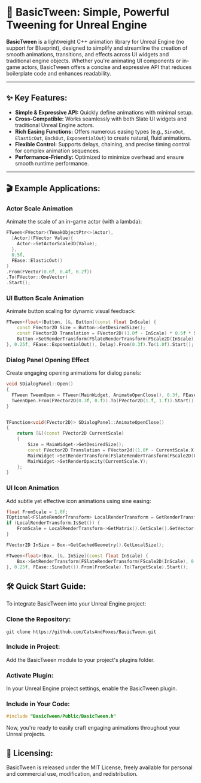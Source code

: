 # 🚀 BasicTween: Simple, Powerful Tweening for Unreal Engine

**BasicTween** is a lightweight C++ animation library for Unreal Engine (no support for Blueprint), designed to simplify and streamline the creation of smooth animations, transitions, and effects across UI widgets and traditional engine objects. Whether you're animating UI components or in-game actors, BasicTween offers a concise and expressive API that reduces boilerplate code and enhances readability.

---

## ✨ Key Features:

- **Simple & Expressive API:** Quickly define animations with minimal setup.
- **Cross-Compatible:** Works seamlessly with both Slate UI widgets and traditional Unreal Engine actors.
- **Rich Easing Functions:** Offers numerous easing types (e.g., `SineOut`, `ElasticOut`, `BackOut`, `ExponentialOut`) to create natural, fluid animations.
- **Flexible Control:** Supports delays, chaining, and precise timing control for complex animation sequences.
- **Performance-Friendly:** Optimized to minimize overhead and ensure smooth runtime performance.

---

## 🎬 Example Applications:

### Actor Scale Animation

Animate the scale of an in-game actor (with a lambda):

```cpp
FTween<FVector>(TWeakObjectPtr<>(Actor),
  [Actor](FVector Value){
    Actor->SetActorScale3D(Value);
  },
  0.5f,
  FEase::ElasticOut()
)
.From(FVector(0.6f, 0.4f, 0.2f))
.To(FVector::OneVector)
.Start();
```

### UI Button Scale Animation

Animate button scaling for dynamic visual feedback:

```cpp
FTween<float>(Button, [&, Button](const float InScale) {
    const FVector2D Size = Button->GetDesiredSize();
    const FVector2D Translation = FVector2D((1.0f - InScale) * 0.5f * Size.X, (1.0f - InScale) * 0.5f * Size.Y);
    Button->SetRenderTransform(FSlateRenderTransform(FScale2D(InScale), Translation));
}, 0.25f, FEase::ExponentialOut(), Delay).From(0.3f).To(1.0f).Start();
```

### Dialog Panel Opening Effect

Create engaging opening animations for dialog panels:

```cpp
void SDialogPanel::Open()
{
  FTween TweenOpen = FTween(MainWidget, AnimateOpenClose(), 0.3f, FEase::BackOut());
  TweenOpen.From(FVector2D(0.3f, 0.f)).To(FVector2D(1.f, 1.f)).Start();
}


TFunction<void(FVector2D)> SDialogPanel::AnimateOpenClose()
{
	return [&](const FVector2D CurrentScale)
	{
		Size = MainWidget->GetDesiredSize();
		const FVector2D Translation = FVector2d((1.0f - CurrentScale.X) * 0.5f * Size.X, (1.0f - CurrentScale.X) * 0.5f * Size.Y);
		MainWidget->SetRenderTransform(FSlateRenderTransform(FScale2D(CurrentScale.X), Translation));
		MainWidget->SetRenderOpacity(CurrentScale.Y);
	};
}
```


### UI Icon Animation

Add subtle yet effective icon animations using sine easing:

```cpp
float FromScale = 1.0f;
TOptional<FSlateRenderTransform> LocalRenderTransform = GetRenderTransform();
if (LocalRenderTransform.IsSet()) {
    FromScale = LocalRenderTransform->GetMatrix().GetScale().GetVector().X;
}

FVector2D InSize = Box->GetCachedGeometry().GetLocalSize();

FTween<float>(Box, [&, InSize](const float InScale) {
    Box->SetRenderTransform(FSlateRenderTransform(FScale2D(InScale), 0.5f * InSize * (1.0f - InScale)));
}, 0.25f, FEase::SineOut()).From(FromScale).To(TargetScale).Start();
```

## 🛠️ Quick Start Guide:
To integrate BasicTween into your Unreal Engine project:

### Clone the Repository:

```
git clone https://github.com/CatsAndFoxes/BasicTween.git
```

### Include in Project:
Add the BasicTween module to your project's plugins folder.

### Activate Plugin:
In your Unreal Engine project settings, enable the BasicTween plugin.

### Include in Your Code:

```cpp
#include "BasicTween/Public/BasicTween.h"
```

Now, you're ready to easily craft engaging animations throughout your Unreal projects.

## 📃 Licensing:
BasicTween is released under the MIT License, freely available for personal and commercial use, modification, and redistribution.

